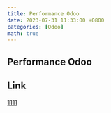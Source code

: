 ```yaml
---
title: Performance Odoo 
date: 2023-07-31 11:33:00 +0800
categories: [Odoo]
math: true
---
```

## Performance Odoo 

## Link

[1111](https://vyqyty.github.io/assets/img/uploads/improving-the-performance-of-odoo-deployments.pdf)
